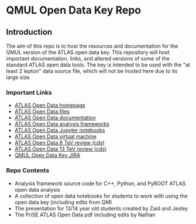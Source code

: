 # QMUL Open Data Key Repo

## Introduction

The aim of this repo is to host the resources and documentation for the QMUL version of the ATLAS open data key.
This repository will host important documentation, links, and altered versions of some of the standard ATLAS open data tools. 
The key is intended to be used with the "at least 2 lepton" data source file, which will not be hosted here due to its large size. 

### Important Links

 * [ATLAS Open Data homepage](https://atlas.cern/resources/opendata)
 * [ATLAS Open Data files](http://opendata.cern.ch/search?page=1&size=20&experiment=ATLAS&collision_energy=13TeV)
 * [ATLAS Open Data documentation](http://opendata.atlas.cern/release/2020/documentation/index.html)
 * [ATLAS Open Data analysis frameworks](http://opendata.atlas.cern/release/2020/documentation/frameworks/intro.html)
 * [ATLAS Open Data Jupyter notebooks](https://github.com/atlas-outreach-data-tools/notebooks-collection-opendata)
 * [ATLAS Open Data virtual machine](http://opendata.atlas.cern/release/2020/documentation/vm/index.html)
 * [ATLAS Open Data 8 TeV review (cds)](https://cds.cern.ch/record/2624572/files/ATL-OREACH-PUB-2018-001.pdf)
 * [ATLAS Open Data 13 TeV review (cds)](https://cds.cern.ch/record/2707171/files/ANA-OTRC-2019-01-PUB-updated.pdf)
 * [QMUL Open Data Key JIRA](https://joliver-jira.atlassian.net/jira/software/projects/AODK/boards/2)

### Repo Contents

 * Analysis framework source code for C++, Python, and PyROOT ATLAS open data analysis
 * A collection of open data notebooks for students to work with using the open data key (including edits from QM)
 * The presentation for 13/14 year old students created by Zaid and Jesley
 * The PriSE ATLAS Open Data pdf including edits by Nathan